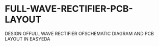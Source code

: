 # FULL-WAVE-RECTIFIER-PCB-LAYOUT
DESIGN OFFULL WAVE RECTIFIER OFSCHEMATIC DIAGRAM AND PCB LAYOUT IN EASYEDA
